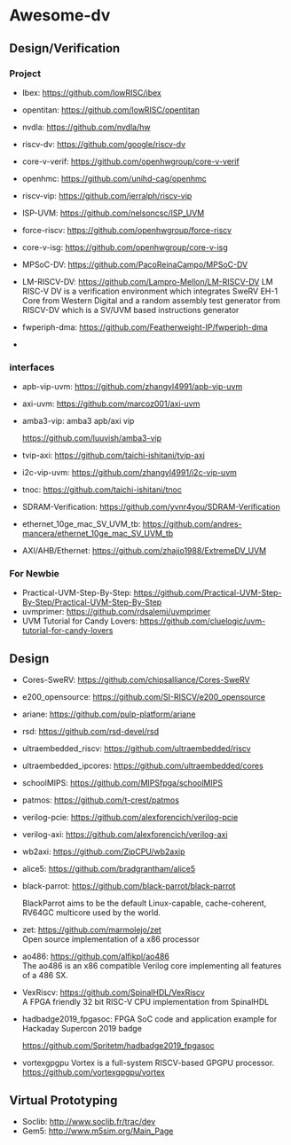 # Awesome-dv

## Design/Verification

### Project

- Ibex: https://github.com/lowRISC/ibex

- opentitan: https://github.com/lowRISC/opentitan

- nvdla:  https://github.com/nvdla/hw

- riscv-dv: https://github.com/google/riscv-dv

- core-v-verif: https://github.com/openhwgroup/core-v-verif

- openhmc: https://github.com/unihd-cag/openhmc

- riscv-vip: https://github.com/jerralph/riscv-vip

- ISP-UVM: https://github.com/nelsoncsc/ISP_UVM

- force-riscv: https://github.com/openhwgroup/force-riscv

- core-v-isg:   https://github.com/openhwgroup/core-v-isg

- MPSoC-DV:     https://github.com/PacoReinaCampo/MPSoC-DV

- LM-RISCV-DV: https://github.com/Lampro-Mellon/LM-RISCV-DV 
  LM RISC-V DV is a verification environment which integrates SweRV EH-1 Core from Western Digital and a random assembly test generator from RISCV-DV which is a SV/UVM based instructions generator

- fwperiph-dma: https://github.com/Featherweight-IP/fwperiph-dma 
- 
  

### interfaces

- apb-vip-uvm: https://github.com/zhangyl4991/apb-vip-uvm

- axi-uvm:  https://github.com/marcoz001/axi-uvm

- amba3-vip: amba3 apb/axi vip

  https://github.com/luuvish/amba3-vip

- tvip-axi: https://github.com/taichi-ishitani/tvip-axi

- i2c-vip-uvm: https://github.com/zhangyl4991/i2c-vip-uvm

- tnoc:  https://github.com/taichi-ishitani/tnoc

- SDRAM-Verification: https://github.com/yvnr4you/SDRAM-Verification

- ethernet_10ge_mac_SV_UVM_tb: https://github.com/andres-mancera/ethernet_10ge_mac_SV_UVM_tb

- AXI/AHB/Ethernet:
  https://github.com/zhajio1988/ExtremeDV_UVM

### For Newbie
- Practical-UVM-Step-By-Step: https://github.com/Practical-UVM-Step-By-Step/Practical-UVM-Step-By-Step
- uvmprimer: https://github.com/rdsalemi/uvmprimer
- UVM Tutorial for Candy Lovers: https://github.com/cluelogic/uvm-tutorial-for-candy-lovers

  

## Design

- Cores-SweRV: https://github.com/chipsalliance/Cores-SweRV

- e200_opensource: https://github.com/SI-RISCV/e200_opensource

- ariane: https://github.com/pulp-platform/ariane

- rsd: https://github.com/rsd-devel/rsd

- ultraembedded_riscv: https://github.com/ultraembedded/riscv

- ultraembedded_ipcores: https://github.com/ultraembedded/cores

- schoolMIPS: https://github.com/MIPSfpga/schoolMIPS

- patmos: https://github.com/t-crest/patmos

- verilog-pcie: https://github.com/alexforencich/verilog-pcie

- verilog-axi: https://github.com/alexforencich/verilog-axi

- wb2axi: https://github.com/ZipCPU/wb2axip

- alice5: https://github.com/bradgrantham/alice5

- black-parrot: https://github.com/black-parrot/black-parrot  

  BlackParrot aims to be the default Linux-capable, cache-coherent, RV64GC multicore used by the world.

- zet:  https://github.com/marmolejo/zet  
  Open source implementation of a x86 processor 

- ao486: https://github.com/alfikpl/ao486  
  The ao486 is an x86 compatible Verilog core implementing all features of a 486 SX.
  
- VexRiscv: https://github.com/SpinalHDL/VexRiscv  
  A FPGA friendly 32 bit RISC-V CPU implementation from SpinalHDL
  
- hadbadge2019_fpgasoc:  FPGA SoC code and application example for Hackaday Supercon 2019 badge
  
  https://github.com/Spritetm/hadbadge2019_fpgasoc
  
- vortexgpgpu Vortex is a full-system RISCV-based GPGPU processor.
  https://github.com/vortexgpgpu/vortex
  
 


## Virtual Prototyping

- Soclib: http://www.soclib.fr/trac/dev
- Gem5:  http://www.m5sim.org/Main_Page
